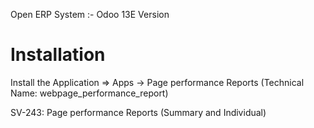 Open ERP System :- Odoo 13E Version 

Installation 
============
Install the Application => Apps -> Page performance Reports (Technical Name: webpage_performance_report)

SV-243: Page performance Reports (Summary and Individual)
